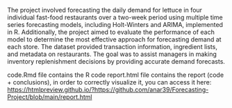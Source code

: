 The project involved forecasting the daily demand for lettuce in four individual fast-food restaurants over a two-week period using multiple time series forecasting models, including Holt-Winters and ARIMA, implemented in R. Additionally, the project aimed to evaluate the performance of each model to determine the most effective approach for forecasting demand at each store. The dataset provided transaction information, ingredient lists, and metadata on restaurants. The goal was to assist managers in making inventory replenishment decisions by providing accurate demand forecasts.

code.Rmd file contains the R code
report.html file contains the report (code + conclusions), in order to correctly visualize it, you can access it here: https://htmlpreview.github.io/?https://github.com/anar39/Forecasting-Project/blob/main/report.html
